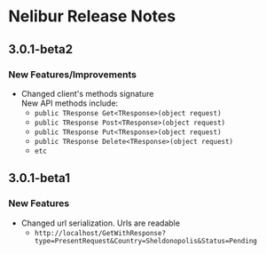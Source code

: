 # Nelibur Release Notes

## 3.0.1-beta2

### New Features/Improvements

* Changed client's methods signature  
  New API methods include:
  * `public TResponse Get<TResponse>(object request)`
  * `public TResponse Post<TResponse>(object request)`
  * `public TResponse Put<TResponse>(object request)`
  * `public TResponse Delete<TResponse>(object request)`
  * `etc`

## 3.0.1-beta1

### New Features

* Changed url serialization. Urls are readable
  * `http://localhost/GetWithResponse?type=PresentRequest&Country=Sheldonopolis&Status=Pending`
